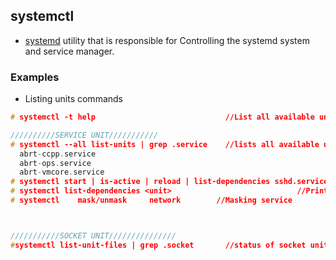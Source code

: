 ## systemctl
- [systemd](/Operating_Systems/Linux/Daemons_Processes_Services/Systemd_PID1) utility that is responsible for Controlling the systemd system and service manager.

### Examples
- Listing units commands
```c
# systemctl -t help                             //List all available units of systemd

//////////SERVICE UNIT///////////
# systemctl --all list-units | grep .service    //lists all available units in the type service.
  abrt-ccpp.service
  abrt-ops.service
  abrt-vmcore.service
# systemctl start | is-active | reload | list-dependencies sshd.service       //View status/reaload/list-dependencies of service
# systemctl list-dependencies <unit>                            //Prints tree of units those must be started if this unit is started.
# systemctl    mask/unmask     network        //Masking service



///////////SOCKET UNIT///////////////
#systemctl list-unit-files | grep .socket       //status of socket units
```
